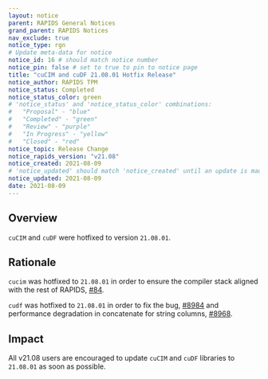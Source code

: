 ```yaml
---
layout: notice
parent: RAPIDS General Notices
grand_parent: RAPIDS Notices
nav_exclude: true
notice_type: rgn
# Update meta-data for notice
notice_id: 16 # should match notice number
notice_pin: false # set to true to pin to notice page
title: "cuCIM and cuDF 21.08.01 Hotfix Release"
notice_author: RAPIDS TPM
notice_status: Completed
notice_status_color: green
# 'notice_status' and 'notice_status_color' combinations:
#   "Proposal" - "blue"
#   "Completed" - "green"
#   "Review" - "purple"
#   "In Progress" - "yellow"
#   "Closed" - "red"
notice_topic: Release Change
notice_rapids_version: "v21.08"
notice_created: 2021-08-09
# 'notice_updated' should match 'notice_created' until an update is made
notice_updated: 2021-08-09
date: 2021-08-09
---
```


## Overview

`cuCIM` and `cuDF` were hotfixed to version `21.08.01`.

## Rationale

`cucim` was hotfixed to `21.08.01` in order to ensure the compiler stack aligned with the rest of RAPIDS, [#84](https://github.com/rapidsai/cucim/pull/84).

`cudf` was hotfixed to `21.08.01` in order to fix the bug, [#8984](https://github.com/rapidsai/cudf/pull/8984) and performance degradation in concatenate for string columns, [#8968](https://github.com/rapidsai/cudf/pull/8968).

## Impact

All v21.08 users are encouraged to update `cuCIM` and `cuDF` libraries to `21.08.01` as soon as possible.
